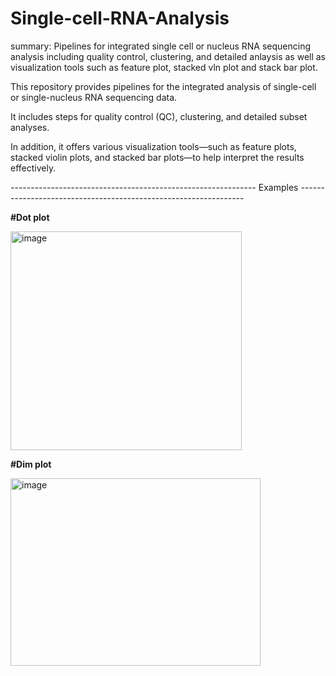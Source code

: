 # Single-cell-RNA-Analysis
summary: Pipelines for integrated single cell or nucleus RNA sequencing analysis including quality control, clustering, and detailed anlaysis as well as visualization tools such as feature plot, stacked vln plot and stack bar plot. 

This repository provides pipelines for the integrated analysis of single-cell or single-nucleus RNA sequencing data.

It includes steps for quality control (QC), clustering, and detailed subset analyses.

In addition, it offers various visualization tools—such as feature plots, stacked violin plots, and stacked bar plots—to help interpret the results effectively.


------------------------------------------------------------- Examples ----------------------------------------------------------------

**#Dot plot**

<img width="370" height="350" alt="image" src="https://github.com/user-attachments/assets/9ff4f517-3210-4aef-9488-035a14fc9512" />


**#Dim plot**

<img width="400" height="300" alt="image" src="https://github.com/user-attachments/assets/c4eaf469-02f6-4039-8f6a-4b2696b46555" />
